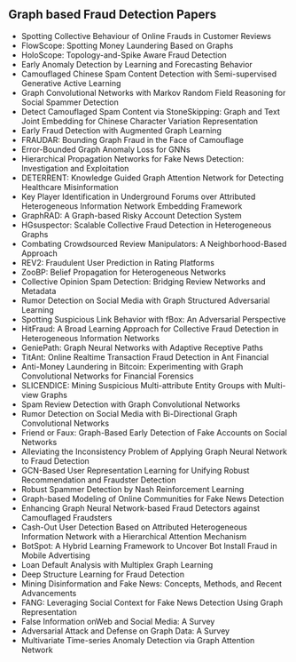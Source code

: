<h2> Graph based Fraud Detection Papers</h2>



<ul>

                             

 <li><a target="_blank" href="https://github.com/manjunath5496/Graph-based-Fraud-Detection-Papers/blob/master/gbf(1).pdf" style="text-decoration:none;">Spotting Collective Behaviour of Online Frauds in Customer Reviews</a></li>

 <li><a target="_blank" href="https://github.com/manjunath5496/Graph-based-Fraud-Detection-Papers/blob/master/gbf(2).pdf" style="text-decoration:none;">FlowScope: Spotting Money Laundering Based on Graphs</a></li>

<li><a target="_blank" href="https://github.com/manjunath5496/Graph-based-Fraud-Detection-Papers/blob/master/gbf(3).pdf" style="text-decoration:none;">HoloScope: Topology-and-Spike Aware Fraud Detection</a></li>
 <li><a target="_blank" href="https://github.com/manjunath5496/Graph-based-Fraud-Detection-Papers/blob/master/gbf(4).pdf" style="text-decoration:none;">Early Anomaly Detection by Learning and Forecasting Behavior</a></li>                              
<li><a target="_blank" href="https://github.com/manjunath5496/Graph-based-Fraud-Detection-Papers/blob/master/gbf(5).pdf" style="text-decoration:none;">Camouflaged Chinese Spam Content Detection with Semi-supervised Generative Active Learning</a></li>
<li><a target="_blank" href="https://github.com/manjunath5496/Graph-based-Fraud-Detection-Papers/blob/master/gbf(6).pdf" style="text-decoration:none;">Graph Convolutional Networks with Markov Random Field Reasoning for Social Spammer Detection</a></li>
 <li><a target="_blank" href="https://github.com/manjunath5496/Graph-based-Fraud-Detection-Papers/blob/master/gbf(7).pdf" style="text-decoration:none;">Detect Camouflaged Spam Content via StoneSkipping: Graph and Text Joint Embedding for Chinese Character Variation Representation</a></li>

 <li><a target="_blank" href="https://github.com/manjunath5496/Graph-based-Fraud-Detection-Papers/blob/master/gbf(8).pdf" style="text-decoration:none;"> Early Fraud Detection with Augmented Graph Learning </a></li>
   <li><a target="_blank" href="https://github.com/manjunath5496/Graph-based-Fraud-Detection-Papers/blob/master/gbf(9).pdf" style="text-decoration:none;">FRAUDAR: Bounding Graph Fraud in the Face of Camouflage</a></li>
  
   
 <li><a target="_blank" href="https://github.com/manjunath5496/Graph-based-Fraud-Detection-Papers/blob/master/gbf(10).pdf" style="text-decoration:none;">Error-Bounded Graph Anomaly Loss for GNNs </a></li>                              
<li><a target="_blank" href="https://github.com/manjunath5496/Graph-based-Fraud-Detection-Papers/blob/master/gbf(11).pdf" style="text-decoration:none;">Hierarchical Propagation Networks for Fake News Detection: Investigation and Exploitation</a></li>
<li><a target="_blank" href="https://github.com/manjunath5496/Graph-based-Fraud-Detection-Papers/blob/master/gbf(12).pdf" style="text-decoration:none;">DETERRENT: Knowledge Guided Graph Attention Network for Detecting Healthcare Misinformation</a></li>
<li><a target="_blank" href="https://github.com/manjunath5496/Graph-based-Fraud-Detection-Papers/blob/master/gbf(13).pdf" style="text-decoration:none;">Key Player Identification in Underground Forums over Attributed Heterogeneous Information Network Embedding Framework</a></li>

<li><a target="_blank" href="https://github.com/manjunath5496/Graph-based-Fraud-Detection-Papers/blob/master/gbf(14).pdf" style="text-decoration:none;">GraphRAD: A Graph-based Risky Account Detection System</a></li>
                              
<li><a target="_blank" href="https://github.com/manjunath5496/Graph-based-Fraud-Detection-Papers/blob/master/gbf(15).pdf" style="text-decoration:none;">HGsuspector: Scalable Collective Fraud Detection in Heterogeneous Graphs</a></li>

<li><a target="_blank" href="https://github.com/manjunath5496/Graph-based-Fraud-Detection-Papers/blob/master/gbf(16).pdf" style="text-decoration:none;">Combating Crowdsourced Review Manipulators: A Neighborhood-Based Approach</a></li>

  <li><a target="_blank" href="https://github.com/manjunath5496/Graph-based-Fraud-Detection-Papers/blob/master/gbf(17).pdf" style="text-decoration:none;">REV2: Fraudulent User Prediction in Rating Platforms</a></li>   
  
<li><a target="_blank" href="https://github.com/manjunath5496/Graph-based-Fraud-Detection-Papers/blob/master/gbf(18).pdf" style="text-decoration:none;">ZooBP: Belief Propagation for Heterogeneous Networks</a></li> 

  
<li><a target="_blank" href="https://github.com/manjunath5496/Graph-based-Fraud-Detection-Papers/blob/master/gbf(19).pdf" style="text-decoration:none;">Collective Opinion Spam Detection: Bridging Review Networks and Metadata</a></li> 

<li><a target="_blank" href="https://github.com/manjunath5496/Graph-based-Fraud-Detection-Papers/blob/master/gbf(20).pdf" style="text-decoration:none;">Rumor Detection on Social Media with Graph Structured Adversarial Learning</a></li>

<li><a target="_blank" href="https://github.com/manjunath5496/Graph-based-Fraud-Detection-Papers/blob/master/gbf(21).pdf" style="text-decoration:none;">Spotting Suspicious Link Behavior with fBox: An Adversarial Perspective</a></li>
<li><a target="_blank" href="https://github.com/manjunath5496/Graph-based-Fraud-Detection-Papers/blob/master/gbf(22).pdf" style="text-decoration:none;">HitFraud: A Broad Learning Approach for Collective Fraud Detection in Heterogeneous Information Networks</a></li> 
 <li><a target="_blank" href="https://github.com/manjunath5496/Graph-based-Fraud-Detection-Papers/blob/master/gbf(23).pdf" style="text-decoration:none;">GeniePath: Graph Neural Networks with Adaptive Receptive Paths</a></li> 
 

   <li><a target="_blank" href="https://github.com/manjunath5496/Graph-based-Fraud-Detection-Papers/blob/master/gbf(24).pdf" style="text-decoration:none;">TitAnt: Online Realtime Transaction Fraud Detection in Ant Financial</a></li>
 
   <li><a target="_blank" href="https://github.com/manjunath5496/Graph-based-Fraud-Detection-Papers/blob/master/gbf(25).pdf" style="text-decoration:none;">Anti-Money Laundering in Bitcoin: Experimenting with Graph Convolutional Networks for Financial Forensics</a></li>                              
 <li><a target="_blank" href="https://github.com/manjunath5496/Graph-based-Fraud-Detection-Papers/blob/master/gbf(26).pdf" style="text-decoration:none;">SLICENDICE: Mining Suspicious Multi-attribute Entity Groups with Multi-view Graphs</a></li>
 <li><a target="_blank" href="https://github.com/manjunath5496/Graph-based-Fraud-Detection-Papers/blob/master/gbf(27).pdf" style="text-decoration:none;">Spam Review Detection with Graph Convolutional Networks</a></li>
   
 
   <li><a target="_blank" href="https://github.com/manjunath5496/Graph-based-Fraud-Detection-Papers/blob/master/gbf(28).pdf" style="text-decoration:none;">Rumor Detection on Social Media with Bi-Directional Graph Convolutional Networks</a></li>
 
   <li><a target="_blank" href="https://github.com/manjunath5496/Graph-based-Fraud-Detection-Papers/blob/master/gbf(29).pdf" style="text-decoration:none;">Friend or Faux: Graph-Based Early Detection of Fake Accounts on Social Networks </a></li>                              

  <li><a target="_blank" href="https://github.com/manjunath5496/Graph-based-Fraud-Detection-Papers/blob/master/gbf(30).pdf" style="text-decoration:none;">Alleviating the Inconsistency Problem of Applying Graph Neural Network to Fraud Detection</a></li>
 
   <li><a target="_blank" href="https://github.com/manjunath5496/Graph-based-Fraud-Detection-Papers/blob/master/gbf(31).pdf" style="text-decoration:none;">GCN-Based User Representation Learning for Unifying Robust Recommendation and Fraudster Detection</a></li> 
    <li><a target="_blank" href="https://github.com/manjunath5496/Graph-based-Fraud-Detection-Papers/blob/master/gbf(32).pdf" style="text-decoration:none;">Robust Spammer Detection by Nash Reinforcement Learning</a></li> 

   <li><a target="_blank" href="https://github.com/manjunath5496/Graph-based-Fraud-Detection-Papers/blob/master/gbf(33).pdf" style="text-decoration:none;">Graph-based Modeling of Online Communities for Fake News Detection</a></li>                              

  <li><a target="_blank" href="https://github.com/manjunath5496/Graph-based-Fraud-Detection-Papers/blob/master/gbf(34).pdf" style="text-decoration:none;">Enhancing Graph Neural Network-based Fraud Detectors against Camouflaged Fraudsters</a></li> 
 
  <li><a target="_blank" href="https://github.com/manjunath5496/Graph-based-Fraud-Detection-Papers/blob/master/gbf(35).pdf" style="text-decoration:none;">Cash-Out User Detection Based on Attributed Heterogeneous Information Network with a Hierarchical Attention Mechanism</a></li> 

  <li><a target="_blank" href="https://github.com/manjunath5496/Graph-based-Fraud-Detection-Papers/blob/master/gbf(36).pdf" style="text-decoration:none;">BotSpot: A Hybrid Learning Framework to Uncover Bot Install Fraud in Mobile Advertising</a></li> 
 
<li><a target="_blank" href="https://github.com/manjunath5496/Graph-based-Fraud-Detection-Papers/blob/master/gbf(37).pdf" style="text-decoration:none;">Loan Default Analysis with Multiplex Graph Learning</a></li>
 <li><a target="_blank" href="https://github.com/manjunath5496/Graph-based-Fraud-Detection-Papers/blob/master/gbf(38).pdf" style="text-decoration:none;">Deep Structure Learning for Fraud Detection</a></li>
<li><a target="_blank" href="https://github.com/manjunath5496/Graph-based-Fraud-Detection-Papers/blob/master/gbf(39).pdf" style="text-decoration:none;">Mining Disinformation and Fake News: Concepts, Methods, and Recent Advancements</a></li>
 <li><a target="_blank" href="https://github.com/manjunath5496/Graph-based-Fraud-Detection-Papers/blob/master/gbf(40).pdf" style="text-decoration:none;">FANG: Leveraging Social Context for Fake News Detection Using Graph Representation</a></li>                              
<li><a target="_blank" href="https://github.com/manjunath5496/Graph-based-Fraud-Detection-Papers/blob/master/gbf(41).pdf" style="text-decoration:none;">False Information onWeb and Social Media: A Survey</a></li>
<li><a target="_blank" href="https://github.com/manjunath5496/Graph-based-Fraud-Detection-Papers/blob/master/gbf(42).pdf" style="text-decoration:none;">Adversarial Attack and Defense on Graph Data: A Survey</a></li>
 
  <li><a target="_blank" href="https://github.com/manjunath5496/Graph-based-Fraud-Detection-Papers/blob/master/gbf(43).pdf" style="text-decoration:none;">Multivariate Time-series Anomaly Detection via Graph Attention Network</a></li>
 </ul>
  
  
  
